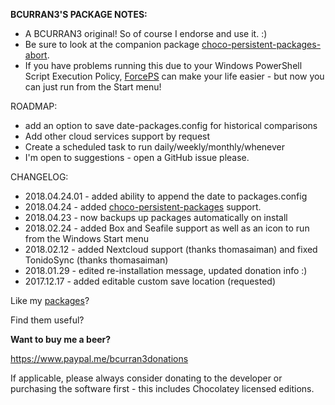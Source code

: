 **BCURRAN3'S PACKAGE NOTES:**

* A BCURRAN3 original! So of course I endorse and use it. :)
* Be sure to look at the companion package [choco-persistent-packages-abort](https://chocolatey.org/packages/choco-persistent-packages-abort).
* If you have problems running this due to your Windows PowerShell Script Execution Policy, [ForcePS](https://chocolatey.org/packages/forceps) can make your life easier - but now you can just run from the Start menu!

ROADMAP:
* add an option to save date-packages.config for historical comparisons
* Add other cloud services support by request
* Create a scheduled task to run daily/weekly/monthly/whenever
* I'm open to suggestions - open a GitHub issue please.

CHANGELOG:
* 2018.04.24.01 - added ability to append the date to packages.config 
* 2018.04.24 - added [choco-persistent-packages](https://chocolatey.org/packages/choco-persistent-packages) support.
* 2018.04.23 - now backups up packages automatically on install
* 2018.02.24 - added Box and Seafile support as well as an icon to run from the Windows Start menu
* 2018.02.12 - added Nextcloud support (thanks thomasaiman) and fixed TonidoSync (thanks thomasaiman)
* 2018.01.29 - edited re-installation message, updated donation info :)
* 2017.12.17 - added editable custom save location (requested)


Like my [packages](https://chocolatey.org/profiles/bcurran3)? 

Find them useful?

**Want to buy me a beer?**

https://www.paypal.me/bcurran3donations

If applicable, please always consider donating to the developer or purchasing the software first - this includes Chocolatey licensed editions.

